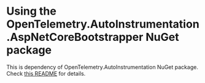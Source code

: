 # Using the OpenTelemetry.AutoInstrumentation.AspNetCoreBootstrapper NuGet package

This is dependency of OpenTelemetry.AutoInstrumentation NuGet package.
Check [this README](https://www.nuget.org/packages/OpenTelemetry.AutoInstrumentation/#readme-body-tab)
for details.
